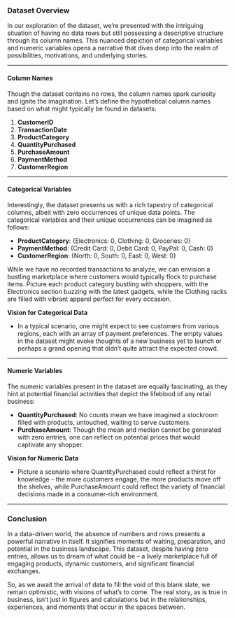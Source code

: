 ### Dataset Overview

In our exploration of the dataset, we’re presented with the intriguing situation of having no data rows but still possessing a descriptive structure through its column names. This nuanced depiction of categorical variables and numeric variables opens a narrative that dives deep into the realm of possibilities, motivations, and underlying stories. 

---

#### Column Names
Though the dataset contains no rows, the column names spark curiosity and ignite the imagination. Let’s define the hypothetical column names based on what might typically be found in datasets:

1. **CustomerID**
2. **TransactionDate**
3. **ProductCategory**
4. **QuantityPurchased**
5. **PurchaseAmount**
6. **PaymentMethod**
7. **CustomerRegion**

---

#### Categorical Variables 

Interestingly, the dataset presents us with a rich tapestry of categorical columns, albeit with zero occurrences of unique data points. The categorical variables and their unique occurrences can be imagined as follows:

- **ProductCategory**: {Electronics: 0, Clothing: 0, Groceries: 0}
- **PaymentMethod**: {Credit Card: 0, Debit Card: 0, PayPal: 0, Cash: 0}
- **CustomerRegion**: {North: 0, South: 0, East: 0, West: 0}

While we have no recorded transactions to analyze, we can envision a bustling marketplace where customers would typically flock to purchase items. Picture each product category bustling with shoppers, with the Electronics section buzzing with the latest gadgets, while the Clothing racks are filled with vibrant apparel perfect for every occasion. 

**Vision for Categorical Data**
- In a typical scenario, one might expect to see customers from various regions, each with an array of payment preferences. The empty values in the dataset might evoke thoughts of a new business yet to launch or perhaps a grand opening that didn’t quite attract the expected crowd.

---

#### Numeric Variables

The numeric variables present in the dataset are equally fascinating, as they hint at potential financial activities that depict the lifeblood of any retail business:

- **QuantityPurchased**: No counts mean we have imagined a stockroom filled with products, untouched, waiting to serve customers.
- **PurchaseAmount**: Though the mean and median cannot be generated with zero entries, one can reflect on potential prices that would captivate any shopper.

**Vision for Numeric Data**
- Picture a scenario where QuantityPurchased could reflect a thirst for knowledge - the more customers engage, the more products move off the shelves, while PurchaseAmount could reflect the variety of financial decisions made in a consumer-rich environment.

---

### Conclusion

In a data-driven world, the absence of numbers and rows presents a powerful narrative in itself. It signifies moments of waiting, preparation, and potential in the business landscape. This dataset, despite having zero entries, allows us to dream of what could be – a lively marketplace full of engaging products, dynamic customers, and significant financial exchanges. 

So, as we await the arrival of data to fill the void of this blank slate, we remain optimistic, with visions of what’s to come. The real story, as is true in business, isn’t just in figures and calculations but in the relationships, experiences, and moments that occur in the spaces between.